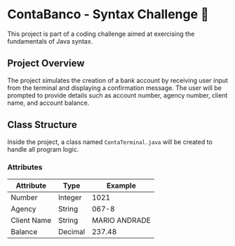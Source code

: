# ContaBanco - Syntax Challenge 🏦

This project is part of a coding challenge aimed at exercising the fundamentals of Java syntax.

## Project Overview 
The project simulates the creation of a bank account by receiving user input from the terminal and displaying a confirmation message. The user will be prompted to provide details such as account number, agency number, client name, and account balance.

## Class Structure
Inside the project, a class named `ContaTerminal.java` will be created to handle all program logic.

### Attributes
| Attribute     | Type     | Example      |
| ------------- | -------- | ------------ |
| Number        | Integer  | 1021         |
| Agency        | String   | 067-8        |
| Client Name   | String   | MARIO ANDRADE|
| Balance       | Decimal  | 237.48       |
